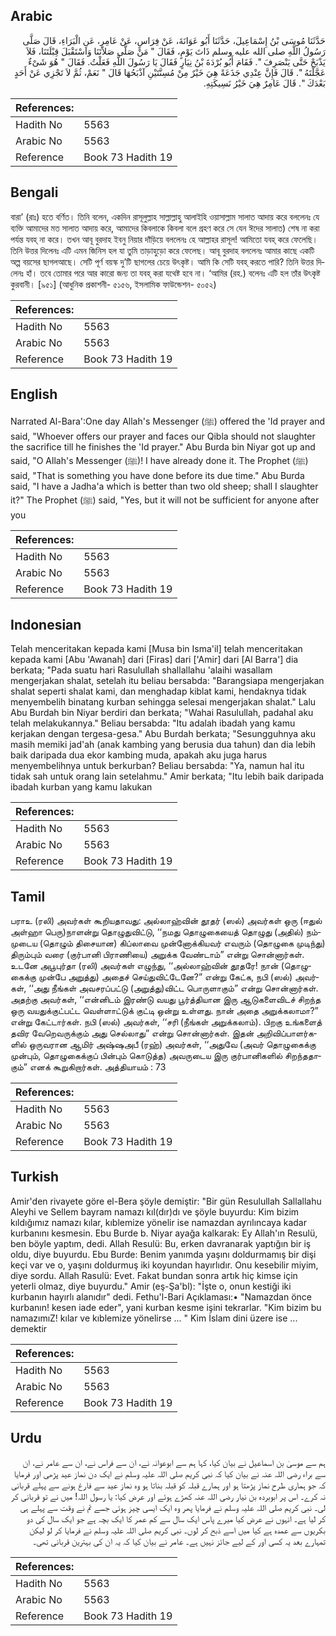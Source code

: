 ## Arabic


<div dir="rtl" lang="ar" style={{fontSize:'larger',backgroundColor:'#f8f9fa',padding:20}}>
حَدَّثَنَا مُوسَى بْنُ إِسْمَاعِيلَ، حَدَّثَنَا أَبُو عَوَانَةَ، عَنْ فِرَاسٍ، عَنْ عَامِرٍ، عَنِ الْبَرَاءِ، قَالَ صَلَّى رَسُولُ اللَّهِ صلى الله عليه وسلم ذَاتَ يَوْمٍ، فَقَالَ ‏"‏ مَنْ صَلَّى صَلاَتَنَا وَاسْتَقْبَلَ قِبْلَتَنَا، فَلاَ يَذْبَحْ حَتَّى يَنْصَرِفَ ‏"‏‏.‏ فَقَامَ أَبُو بُرْدَةَ بْنُ نِيَارٍ فَقَالَ يَا رَسُولَ اللَّهِ فَعَلْتُ‏.‏ فَقَالَ ‏"‏ هُوَ شَىْءٌ عَجَّلْتَهُ ‏"‏‏.‏ قَالَ فَإِنَّ عِنْدِي جَذَعَةً هِيَ خَيْرٌ مِنْ مُسِنَّتَيْنِ آذْبَحُهَا قَالَ ‏"‏ نَعَمْ، ثُمَّ لاَ تَجْزِي عَنْ أَحَدٍ بَعْدَكَ ‏"‏‏.‏ قَالَ عَامِرٌ هِيَ خَيْرُ نَسِيكَتِهِ‏.‏
</div>
<div style={{backgroundColor:'#f8f9fa',padding:20, marginBottom: 10}}><table> <thead> <tr> <th>References:</th> <th></th> </tr> </thead> <tbody><tr><td>Hadith No</td><td>5563</td></tr><tr><td>Arabic No</td><td>5563</td></tr><tr><td>Reference</td><td>Book 73 Hadith 19</td></tr></tbody></table></div>

## Bengali


<div dir="ltr" lang="bn" style={{fontSize:'larger',backgroundColor:'#f8f9fa',padding:20}}>
বারা’ (রাঃ) হতে বর্ণিত। তিনি বলেন, একদিন রাসূলুল্লাহ সাল্লাল্লাহু আলাইহি ওয়াসাল্লাম সালাত আদায় করে বললেনঃ যে ব্যক্তি আমাদের মত সালাত আদায় করে, আমাদের কিবলাকে কিবলা বলে গ্রহণ করে সে যেন ঈদের সালাত) শেষ না করা পর্যন্ত যবহ্ না করে। তখন আবূ বুরদাহ ইবনু নিয়ার দাঁড়িয়ে বললেনঃ হে আল্লাহর রাসূল! আমিতো যবহ্ করে ফেলেছি। তিনি উত্তর দিলেনঃ এটি এমন জিনিস হল যা তুমি তাড়াহুড়ো করে ফেলেছ। আবূ বুরদাহ বললেনঃ আমার কাছে একটি অল্প বয়সের ছাগলআছে। সেটি পূর্ণ বয়স্ক দু’টি ছাগলের চেয়ে উৎকৃষ্ট। আমি কি সেটি যবহ্ করতে পারি? তিনি উত্তর দিলেনঃ হাঁ। তবে তোমার পরে আর কারো জন্য তা যবহ্ করা যথেষ্ট হবে না। ‘আমির (রহ.) বলেনঃ এটি হল তাঁর উৎকৃষ্ট কুরবানী। [৯৫১] (আধুনিক প্রকাশনী- ৫১৫৬, ইসলামিক ফাউন্ডেশন- ৫০৫২)
</div>
<div style={{backgroundColor:'#f8f9fa',padding:20, marginBottom: 10}}><table> <thead> <tr> <th>References:</th> <th></th> </tr> </thead> <tbody><tr><td>Hadith No</td><td>5563</td></tr><tr><td>Arabic No</td><td>5563</td></tr><tr><td>Reference</td><td>Book 73 Hadith 19</td></tr></tbody></table></div>

## English


<div dir="ltr" lang="en" style={{fontSize:'larger',backgroundColor:'#f8f9fa',padding:20}}>
Narrated Al-Bara':One day Allah's Messenger (ﷺ) offered the 'Id prayer and said, "Whoever offers our prayer and faces our Qibla should not slaughter the sacrifice till he finishes the 'Id prayer." Abu Burda bin Niyar got up and said, "O Allah's Messenger (ﷺ)! I have already done it. The Prophet (ﷺ) said, "That is something you have done before its due time." Abu Burda said, "I have a Jadha'a which is better than two old sheep; shall I slaughter it?" The Prophet (ﷺ) said, "Yes, but it will not be sufficient for anyone after you
</div>
<div style={{backgroundColor:'#f8f9fa',padding:20, marginBottom: 10}}><table> <thead> <tr> <th>References:</th> <th></th> </tr> </thead> <tbody><tr><td>Hadith No</td><td>5563</td></tr><tr><td>Arabic No</td><td>5563</td></tr><tr><td>Reference</td><td>Book 73 Hadith 19</td></tr></tbody></table></div>

## Indonesian


<div dir="ltr" lang="id" style={{fontSize:'larger',backgroundColor:'#f8f9fa',padding:20}}>
Telah menceritakan kepada kami [Musa bin Isma'il] telah menceritakan kepada kami [Abu 'Awanah] dari [Firas] dari ['Amir] dari [Al Barra'] dia berkata; "Pada suatu hari Rasulullah shallallahu 'alaihi wasallam mengerjakan shalat, setelah itu beliau bersabda: "Barangsiapa mengerjakan shalat seperti shalat kami, dan menghadap kiblat kami, hendaknya tidak menyembelih binatang kurban sehingga selesai mengerjakan shalat." Lalu Abu Burdah bin Niyar berdiri dan berkata; "Wahai Rasulullah, padahal aku telah melakukannya." Beliau bersabda: "Itu adalah ibadah yang kamu kerjakan dengan tergesa-gesa." Abu Burdah berkata; "Sesungguhnya aku masih memiki jad'ah (anak kambing yang berusia dua tahun) dan dia lebih baik daripada dua ekor kambing muda, apakah aku juga harus menyembelihnya untuk berkurban? Beliau bersabda: "Ya, namun hal itu tidak sah untuk orang lain setelahmu." Amir berkata; "Itu lebih baik daripada ibadah kurban yang kamu lakukan
</div>
<div style={{backgroundColor:'#f8f9fa',padding:20, marginBottom: 10}}><table> <thead> <tr> <th>References:</th> <th></th> </tr> </thead> <tbody><tr><td>Hadith No</td><td>5563</td></tr><tr><td>Arabic No</td><td>5563</td></tr><tr><td>Reference</td><td>Book 73 Hadith 19</td></tr></tbody></table></div>

## Tamil


<div dir="ltr" lang="ta" style={{fontSize:'larger',backgroundColor:'#f8f9fa',padding:20}}>
பராஉ (ரலி) அவர்கள் கூறியதாவது: அல்லாஹ்வின் தூதர் (ஸல்) அவர்கள் ஒரு (ஈதுல் அள்ஹா பெரு)நாளன்று தொழுதுவிட்டு, ‘‘நமது தொழுகையைத் தொழுது (அதில்) நம்முடைய (தொழும் திசையான) கிப்லாவை முன்னோக்கியவர் எவரும் (தொழுகை முடிந்து) திரும்பும் வரை (குர்பானி பிராணியை) அறுக்க வேண்டாம்” என்று சொன்னார்கள். உடனே அபூபுர்தா (ரலி) அவர்கள் எழுந்து, ‘‘அல்லாஹ்வின் தூதரே! நான் (தொழுகைக்கு முன்பே அறுத்து) அதைச் செய்துவிட்டேனே?” என்று கேட்க, நபி (ஸல்) அவர்கள், ‘‘அது நீங்கள் அவசரப்பட்டு (அறுத்து)விட்ட பொருளாகும்” என்று சொன்னார்கள். அதற்கு அவர்கள், ‘‘என்னிடம் இரண்டு வயது பூர்த்தியான இரு ஆடுகளைவிடச் சிறந்த ஒரு வயதுக்குட்பட்ட வெள்ளாட்டுக் குட்டி ஒன்று உள்ளது. நான் அதை அறுக்கலாமா?” என்று கேட்டார்கள். நபி (ஸல்) அவர்கள், ‘‘சரி (நீங்கள் அறுக்கலாம்). பிறகு உங்களைத் தவிர வேறெவருக்கும் அது செல்லாது” என்று சொன்னார்கள். இதன் அறிவிப்பாளர்களில் ஒருவரான ஆமிர் அஷ்ஷஅபீ (ரஹ்) அவர்கள், ‘‘அதுவே (அவர் தொழுகைக்கு முன்பும், தொழுகைக்குப் பின்பும் கொடுத்த) அவருடைய இரு குர்பானிகளில் சிறந்ததாகும்” எனக் கூறுகிறார்கள். அத்தியாயம் : 73
</div>
<div style={{backgroundColor:'#f8f9fa',padding:20, marginBottom: 10}}><table> <thead> <tr> <th>References:</th> <th></th> </tr> </thead> <tbody><tr><td>Hadith No</td><td>5563</td></tr><tr><td>Arabic No</td><td>5563</td></tr><tr><td>Reference</td><td>Book 73 Hadith 19</td></tr></tbody></table></div>

## Turkish


<div dir="ltr" lang="tr" style={{fontSize:'larger',backgroundColor:'#f8f9fa',padding:20}}>
Amir'den rivayete göre el-Bera şöyle demiştir: "Bir gün Resulullah Sallallahu Aleyhi ve Sellem bayram namazı kıl(dır)dı ve şöyle buyurdu: Kim bizim kıldığımız namazı kılar, kıblemize yönelir ise namazdan ayrılıncaya kadar kurbanını kesmesin. Ebu Burde b. Niyar ayağa kalkarak: Ey Allah'ın Resulü, ben böyle yaptım, dedi. Allah Resulü: Bu, erken davranarak yaptığın bir iş oldu, diye buyurdu. Ebu Burde: Benim yanımda yaşını doldurmamış bir dişi keçi var ve o, yaşını doldurmuş iki koyundan hayırlıdır. Onu kesebilir miyim, diye sordu. Allah Rasulü: Evet. Fakat bundan sonra artık hiç kimse için yeterli olmaz, diye buyurdu." Amir (eş-Şa'bl): "İşte o, onun kestiği iki kurbanın hayırlı alanıdır" dedi. Fethu'l-Bari Açıklaması:• "Namazdan önce kurbanın! kesen iade eder", yani kurban kesme işini tekrarlar. "Kim bizim bu namazımıZ! kılar ve kıblemize yönelirse ... " Kim İslam dini üzere ise ... demektir
</div>
<div style={{backgroundColor:'#f8f9fa',padding:20, marginBottom: 10}}><table> <thead> <tr> <th>References:</th> <th></th> </tr> </thead> <tbody><tr><td>Hadith No</td><td>5563</td></tr><tr><td>Arabic No</td><td>5563</td></tr><tr><td>Reference</td><td>Book 73 Hadith 19</td></tr></tbody></table></div>

## Urdu


<div dir="rtl" lang="ur" style={{fontSize:'larger',backgroundColor:'#f8f9fa',padding:20}}>
ہم سے موسیٰ بن اسماعیل نے بیان کیا، کہا ہم سے ابوعوانہ نے، ان سے فراس نے، ان سے عامر نے، ان سے براء رضی اللہ عنہ نے بیان کیا کہ نبی کریم صلی اللہ علیہ وسلم نے ایک دن نماز عید پڑھی اور فرمایا کہ جو ہماری طرح نماز پڑھتا ہو اور ہمارے قبلہ کو قبلہ بناتا ہو وہ نماز عید سے فارغ ہونے سے پہلے قربانی نہ کرے۔ اس پر ابوبردہ بن نیار رضی اللہ عنہ کھڑے ہوئے اور عرض کیا: یا رسول اللہ! میں نے تو قربانی کر لی۔ نبی کریم صلی اللہ علیہ وسلم نے فرمایا پھر وہ ایک ایسی چیز ہوئی جسے تم نے وقت سے پہلے ہی کر لیا ہے۔ انہوں نے عرض کیا میرے پاس ایک سال سے کم عمر کا ایک بچہ ہے جو ایک سال کی دو بکریوں سے عمدہ ہے کیا میں اسے ذبح کر لوں۔ نبی کریم صلی اللہ علیہ وسلم نے فرمایا کر لو لیکن تمہارے بعد یہ کسی اور کے لیے جائز نہیں ہے۔ عامر نے بیان کیا کہ یہ ان کی بہترین قربانی تھی۔
</div>
<div style={{backgroundColor:'#f8f9fa',padding:20, marginBottom: 10}}><table> <thead> <tr> <th>References:</th> <th></th> </tr> </thead> <tbody><tr><td>Hadith No</td><td>5563</td></tr><tr><td>Arabic No</td><td>5563</td></tr><tr><td>Reference</td><td>Book 73 Hadith 19</td></tr></tbody></table></div>